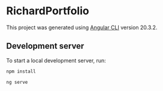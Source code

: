 # RichardPortfolio

This project was generated using [Angular CLI](https://github.com/angular/angular-cli) version 20.3.2.

## Development server

To start a local development server, run:

```bash
npm install
```

```bash
ng serve
```
